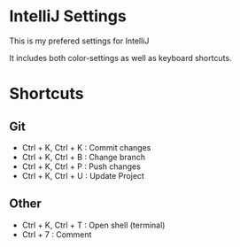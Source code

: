 # IntelliJ Settings

This is my prefered settings for IntelliJ

It includes both color-settings as well as keyboard shortcuts.

# Shortcuts

## Git

* Ctrl + K, Ctrl + K : Commit changes
* Ctrl + K, Ctrl + B : Change branch
* Ctrl + K, Ctrl + P : Push changes
* Ctrl + K, Ctrl + U : Update Project

## Other

* Ctrl + K, Ctrl + T : Open shell (terminal)
* Ctrl + 7 : Comment
